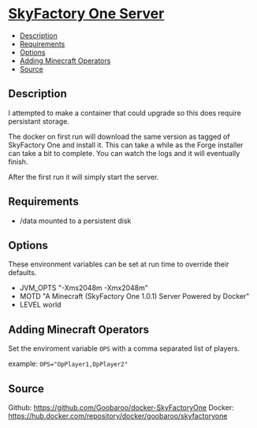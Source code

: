 # [SkyFactory One Server](https://www.curseforge.com/minecraft/modpacks/skyfactory-one/files)
<!-- MarkdownTOC autolink="true" indent="  " markdown_preview="github" -->

- [Description](#description)
- [Requirements](#requirements)
- [Options](#options)
- [Adding Minecraft Operators](#adding-minecraft-operators)
- [Source](#source)

<!-- /MarkdownTOC -->

## Description

I attempted to make a container that could upgrade so this does require persistant storage.

The docker on first run will download the same version as tagged of SkyFactory One and install it.  This can take a while as the Forge installer can take a bit to complete.  You can watch the logs and it will eventually finish.

After the first run it will simply start the server.

## Requirements

* /data mounted to a persistent disk

## Options

These environment variables can be set at run time to override their defaults.

* JVM_OPTS "-Xms2048m -Xmx2048m"
* MOTD "A Minecraft (SkyFactory One 1.0.1) Server Powered by Docker"
* LEVEL world

## Adding Minecraft Operators

Set the enviroment variable `OPS` with a comma separated list of players.

example:
`OPS="OpPlayer1,OpPlayer2"`

## Source
Github: https://github.com/Goobaroo/docker-SkyFactoryOne
Docker: https://hub.docker.com/repository/docker/goobaroo/skyfactoryone